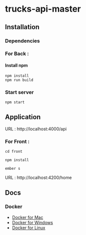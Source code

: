 # trucks-api-master


## Installation

### Dependencies

### For Back :

#### Install npm

```
npm install
npm run build
```

### Start server
`npm start`


## Application 
URL : http://localhost:4000/api

### For Front :

`cd front`

`npm install`

`ember s`

URL : http://localhost:4200/home



## Docs

### Docker

* [Docker for Mac](https://docs.docker.com/docker-for-mac/)
* [Docker for Windows](https://docs.docker.com/docker-for-windows/)
* [Docker for Linux](https://docs.docker.com/engine/installation/linux/)
